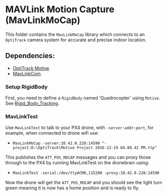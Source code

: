 # MAVLink Motion Capture (MavLinkMoCap)

This folder contains the `MavLinkMoCap` library which connects to an `OptiTrack` camera system for accurate and precise indoor location.

## Dependencies:

* [OptiTrack Motive](http://www.optitrack.com/products/motive/).
* [MavLinkCom](mavlink_comm.md).

### Setup RigidBody

First, you need to define a `RigidBody` named 'Quadrocopter' using `Motive`. See [Rigid_Body_Tracking](http://wiki.optitrack.com/index.php?title=Rigid_Body_Tracking).

### MavLinkTest

Use `MavLinkTest` to talk to your PX4 drone, with `-server:addr:port`, for example, when connected to drone wifi use: 

* `MavLinkMoCap -server:10.42.0.228:14590 "-project:D:\OptiTrack\Motive Project 2016-12-19 04.09.42 PM.ttp"` 

This publishes the `ATT_POS_MOCAP` messages and you can proxy those through to the PX4 by running MavLinkTest on the dronebrain using:

* `MavLinkTest -serial:/dev/ttyACM0,115200 -proxy:10.42.0.228:14590`

Now the drone will get the `ATT_POS_MOCAP` and you should see the light turn green meaning it is now has a home position and is ready to fly.
